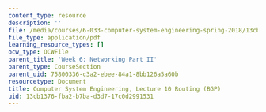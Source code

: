 ```yaml
---
content_type: resource
description: ''
file: /media/courses/6-033-computer-system-engineering-spring-2018/13cb1376fba2b7bad3d717c0d2991531_MIT6_033S18lec10.pdf
file_type: application/pdf
learning_resource_types: []
ocw_type: OCWFile
parent_title: 'Week 6: Networking Part II'
parent_type: CourseSection
parent_uid: 75800336-c3a2-ebee-84a1-8bb126a5a60b
resourcetype: Document
title: Computer System Engineering, Lecture 10 Routing (BGP)
uid: 13cb1376-fba2-b7ba-d3d7-17c0d2991531
---
```

